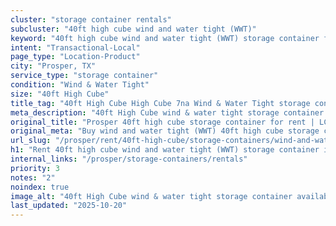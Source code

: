 ```yaml
---
cluster: "storage container rentals"
subcluster: "40ft high cube wind and water tight (WWT)"
keyword: "40ft high cube wind and water tight (WWT) storage container for rent Prosper, TX"
intent: "Transactional-Local"
page_type: "Location-Product"
city: "Prosper, TX"
service_type: "storage container"
condition: "Wind & Water Tight"
size: "40ft High Cube"
title_tag: "40ft High Cube High Cube 7na Wind & Water Tight storage container Sales in Prosper | LC Container"
meta_description: "40ft High Cube wind & water tight storage container sales in Prosper. High cube containers with extra height. Fast delivery, competitive pricing. Serving storage containers area. Quote ID: CJV. Call (214) 524-4168 for your free quote today."
original_title: "Prosper 40ft high cube storage container for rent | LC"
original_meta: "Buy wind and water tight (WWT) 40ft high cube storage container rent with local delivery in Prosper, TX. LC Container — local Since 2003. Request a fast quote today."
url_slug: "/prosper/rent/40ft-high-cube/storage-containers/wind-and-water-tight-wwt"
h1: "Rent 40ft high cube wind and water tight (WWT) storage container in Prosper"
internal_links: "/prosper/storage-containers/rentals"
priority: 3
notes: "2"
noindex: true
image_alt: "40ft High Cube wind & water tight storage container available for delivery in Prosper"
last_updated: "2025-10-20"
---
```


<!-- TODO: Add unique city/inventory copy, images, and internal links here. -->
